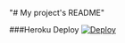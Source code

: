 "# My project's README"

###Heroku Deploy
[![Deploy](https://www.herokucdn.com/deploy/button.svg)](https://heroku.com/deploy?template=https://github.com/aelfadil/test-repo)
